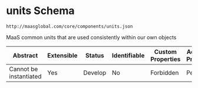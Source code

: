 # units Schema

```
http://maasglobal.com/core/components/units.json
```

MaaS common units that are used consistently within our own objects

| Abstract               | Extensible | Status  | Identifiable | Custom Properties | Additional Properties | Defined In                               |
| ---------------------- | ---------- | ------- | ------------ | ----------------- | --------------------- | ---------------------------------------- |
| Cannot be instantiated | Yes        | Develop | No           | Forbidden         | Permitted             | [core/components/units.json](units.json) |
